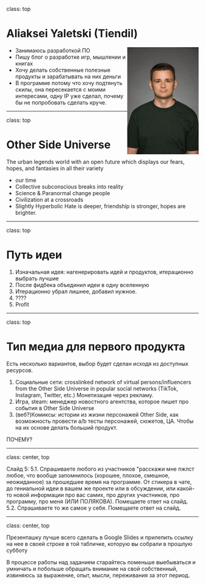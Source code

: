 class: top

# Aliaksei Yaletski (Tiendil)

<img src="./avatara.jpg" style="height: 20em; float: right;"/>

- Занимаюсь разработкой ПО
- Пишу блог о разработке игр, мышлении и книгах
- Хочу делать собственные полезные продукты и зарабатывать на них деньги
- В программе потому что хочу подтянуть скилы, она пересекается с моими интересами, одну IP уже сделал, почему бы не попробовать сделать круче.

---
class: top

# Other Side Universe

The urban legends world with an open future which displays our fears, hopes, and fantasies in all their variety

- our time
- Collective subconscious breaks into reality
- Science & Paranormal change people
- Civilization at a crossroads
- Slightly Hyperbolic Hate is deeper, friendship is stronger, hopes are brighter.

<!-- Слайд 2: Написать одно-два предложения про то самое за что мы бились на прошлой неделе "что за парк я строю и какой в нем главный аттракцион". "Я строю Sci-Fi вселенную в недалеком будущем, в которую из пространственно-временной аномалии постоянно валится всякая дичь".-->

---
class: top

# Путь идеи

1. Изначальная идея: нагенерировать идей и продуктов, итерационно выбрать лучшие
2. После фидбека объединил идеи в одну вселенную
3. Итерационно убрал лишнее, добавил нужное.
4. ????
5. Profit

<!-- Слайд 3: Написать несколько предложений о том как изменилась ваша идея или отношение к ней/взгляд на нее (или как идеи не было вообще) с начала программы до сегодняшнего дня. Если вы нихера не поняли, ничего не изменилось, или стало только хуже - это тоже результат. Не надо выдумывать успехи, мы не на заседании правительства. -->

---
class: top

# Тип медиа для первого продукта

Есть несколько вариантов, выбор будет сделан исходя из доступных ресурсов.

1. Социальные сети: crosslinked network of virtual persons/influencers from the Other Side Universe in popular social networks (TikTok, Instagram, Twitter, etc.) Монетизация через рекламу.
2. Игра, steam: менеджер новостного агентства, которое пишет про события в Other Side Universe
3. (веб?)Комиксы: истории из жизни персонажей Other Side, как возможность провести а/b тесты персонажей, сюжетов, ЦА. Чтобы на их основе делать больший продукт.

ПОЧЕМУ?

<!-- Слайд 4: Написать одно-два предложения о том в каком типе медиа хотите реализовывать эту вселенную (игра, кино, комикс и так далее) и почему. Возможно, есть какие-то аспекты вселенной, которые прямо просятся на реализацию в каком-то типе медиа (типа важная идея вашей вселенной выглядит как готовая игровая механика). -->

---
class: center, top

Слайд 5:
  5.1. Спрашиваете любого из участников "расскажи мне пжлст любое, что вообще запомнилось (хорошее, плохое, смешное, неожиданное) за прошедшее время на программе. От стикера в чате, до гениальной идеи в вашем же проекте или в обсуждении, или какой-то новой информации про вас самих, про других участников, про программу, про меня (ИЛИ ПОЛЯКОВА). Помещаете ответ на слайд.
  5.2. Спрашиваете то же самое у себя. Помещаете ответ на слайд.

---
class: center, top


Презенташку лучше всего сделать в Google Slides и прилепить ссылку на нее в своей строке в той табличке, которую вы собрали в прошлую субботу

В процессе работы над заданием старайтесь поменьше выебываться и умничать и побольше обращать внимание на свой собственный, извиняюсь за выражение, опыт, мысли, переживания за этот период.
